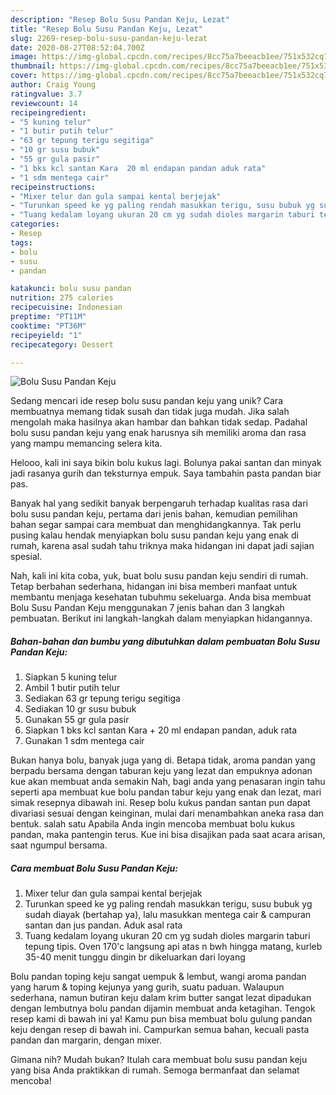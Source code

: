 ```yaml
---
description: "Resep Bolu Susu Pandan Keju, Lezat"
title: "Resep Bolu Susu Pandan Keju, Lezat"
slug: 2269-resep-bolu-susu-pandan-keju-lezat
date: 2020-08-27T08:52:04.700Z
image: https://img-global.cpcdn.com/recipes/8cc75a7beeacb1ee/751x532cq70/bolu-susu-pandan-keju-foto-resep-utama.jpg
thumbnail: https://img-global.cpcdn.com/recipes/8cc75a7beeacb1ee/751x532cq70/bolu-susu-pandan-keju-foto-resep-utama.jpg
cover: https://img-global.cpcdn.com/recipes/8cc75a7beeacb1ee/751x532cq70/bolu-susu-pandan-keju-foto-resep-utama.jpg
author: Craig Young
ratingvalue: 3.7
reviewcount: 14
recipeingredient:
- "5 kuning telur"
- "1 butir putih telur"
- "63 gr tepung terigu segitiga"
- "10 gr susu bubuk"
- "55 gr gula pasir"
- "1 bks kcl santan Kara  20 ml endapan pandan aduk rata"
- "1 sdm mentega cair"
recipeinstructions:
- "Mixer telur dan gula sampai kental berjejak"
- "Turunkan speed ke yg paling rendah masukkan terigu, susu bubuk yg sudah diayak (bertahap ya), lalu masukkan mentega cair &amp; campuran santan dan jus pandan. Aduk asal rata"
- "Tuang kedalam loyang ukuran 20 cm yg sudah dioles margarin taburi tepung tipis. Oven 170&#39;c langsung api atas n bwh hingga matang, kurleb 35-40 menit tunggu dingin br dikeluarkan dari loyang"
categories:
- Resep
tags:
- bolu
- susu
- pandan

katakunci: bolu susu pandan 
nutrition: 275 calories
recipecuisine: Indonesian
preptime: "PT11M"
cooktime: "PT36M"
recipeyield: "1"
recipecategory: Dessert

---
```



![Bolu Susu Pandan Keju](https://img-global.cpcdn.com/recipes/8cc75a7beeacb1ee/751x532cq70/bolu-susu-pandan-keju-foto-resep-utama.jpg)

Sedang mencari ide resep bolu susu pandan keju yang unik? Cara membuatnya memang tidak susah dan tidak juga mudah. Jika salah mengolah maka hasilnya akan hambar dan bahkan tidak sedap. Padahal bolu susu pandan keju yang enak harusnya sih memiliki aroma dan rasa yang mampu memancing selera kita.

Helooo, kali ini saya bikin bolu kukus lagi. Bolunya pakai santan dan minyak jadi rasanya gurih dan teksturnya empuk. Saya tambahin pasta pandan biar pas.

Banyak hal yang sedikit banyak berpengaruh terhadap kualitas rasa dari bolu susu pandan keju, pertama dari jenis bahan, kemudian pemilihan bahan segar sampai cara membuat dan menghidangkannya. Tak perlu pusing kalau hendak menyiapkan bolu susu pandan keju yang enak di rumah, karena asal sudah tahu triknya maka hidangan ini dapat jadi sajian spesial.


Nah, kali ini kita coba, yuk, buat bolu susu pandan keju sendiri di rumah. Tetap berbahan sederhana, hidangan ini bisa memberi manfaat untuk membantu menjaga kesehatan tubuhmu sekeluarga. Anda bisa membuat Bolu Susu Pandan Keju menggunakan 7 jenis bahan dan 3 langkah pembuatan. Berikut ini langkah-langkah dalam menyiapkan hidangannya.

<!--inarticleads1-->

##### Bahan-bahan dan bumbu yang dibutuhkan dalam pembuatan Bolu Susu Pandan Keju:

1. Siapkan 5 kuning telur
1. Ambil 1 butir putih telur
1. Sediakan 63 gr tepung terigu segitiga
1. Sediakan 10 gr susu bubuk
1. Gunakan 55 gr gula pasir
1. Siapkan 1 bks kcl santan Kara + 20 ml endapan pandan, aduk rata
1. Gunakan 1 sdm mentega cair


Bukan hanya bolu, banyak juga yang di. Betapa tidak, aroma pandan yang berpadu bersama dengan taburan keju yang lezat dan empuknya adonan kue akan membuat anda semakin Nah, bagi anda yang penasaran ingin tahu seperti apa membuat kue bolu pandan tabur keju yang enak dan lezat, mari simak resepnya dibawah ini. Resep bolu kukus pandan santan pun dapat divariasi sesuai dengan keinginan, mulai dari menambahkan aneka rasa dan bentuk. salah satu Apabila Anda ingin mencoba membuat bolu kukus pandan, maka pantengin terus. Kue ini bisa disajikan pada saat acara arisan, saat ngumpul bersama. 

<!--inarticleads2-->

##### Cara membuat Bolu Susu Pandan Keju:

1. Mixer telur dan gula sampai kental berjejak
1. Turunkan speed ke yg paling rendah masukkan terigu, susu bubuk yg sudah diayak (bertahap ya), lalu masukkan mentega cair &amp; campuran santan dan jus pandan. Aduk asal rata
1. Tuang kedalam loyang ukuran 20 cm yg sudah dioles margarin taburi tepung tipis. Oven 170&#39;c langsung api atas n bwh hingga matang, kurleb 35-40 menit tunggu dingin br dikeluarkan dari loyang


Bolu pandan toping keju sangat uempuk &amp; lembut, wangi aroma pandan yang harum &amp; toping kejunya yang gurih, suatu paduan. Walaupun sederhana, namun butiran keju dalam krim butter sangat lezat dipadukan dengan lembutnya bolu pandan dijamin membuat anda ketagihan. Tengok resep kami di bawah ini ya! Kamu pun bisa membuat bolu gulung pandan keju dengan resep di bawah ini. Campurkan semua bahan, kecuali pasta pandan dan margarin, dengan mixer. 

Gimana nih? Mudah bukan? Itulah cara membuat bolu susu pandan keju yang bisa Anda praktikkan di rumah. Semoga bermanfaat dan selamat mencoba!

